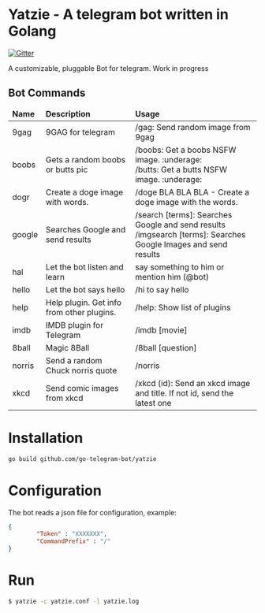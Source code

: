 # Yatzie - A telegram bot written in Golang

[![Gitter](https://badges.gitter.im/Join%20Chat.svg)](https://gitter.im/go-telegram-bot/yatzie?utm_source=badge&utm_medium=badge&utm_campaign=pr-badge&utm_content=badge)

A customizable, pluggable Bot for telegram. Work in progress

Bot Commands
------------
<table>
  <thead>
    <tr>
      <td><strong>Name</strong></td>
      <td><strong>Description</strong></td>
      <td><strong>Usage</strong></td>
    </tr>
  </thead>
  <tbody>
    <tr>
      <td>9gag</td>
      <td>9GAG for telegram</td>
      <td>/gag: Send random image from 9gag</td>
    </tr>
    <tr>
      <td>boobs</td>
      <td>Gets a random boobs or butts pic</td>
      <td>/boobs: Get a boobs NSFW image. :underage:<br>/butts: Get a butts NSFW image. :underage:<br></td>
    </tr>
    <tr>
      <td>dogr</td>
      <td>Create a doge image with words.</td>
      <td>/doge BLA BLA BLA - Create a doge image with the words.</td>
    </tr>
    <tr>
      <td>google</td>
      <td>Searches Google and send results</td>
      <td>/search [terms]: Searches Google and send results<br>/imgsearch [terms]: Searches Google Images and send results</td>
    </tr>
    <tr>
      <td>hal</td>
      <td>Let the bot listen and learn</td>
      <td>say something to him or mention him (@bot) </td>
    </tr>
    <tr>
      <td>hello</td>
      <td>Let the bot says hello</td>
      <td>/hi to say hello</td>
    </tr>
    <tr>
      <td>help</td>
      <td>Help plugin. Get info from other plugins. </td>
      <td>/help: Show list of plugins</td>
    </tr>
    <tr>
      <td>imdb</td>
      <td>IMDB plugin for Telegram</td>
      <td>/imdb [movie]</td>
    </tr>
    <tr>
      <td>8ball</td>
      <td>Magic 8Ball</td>
      <td>/8ball [question]</td>
    </tr>
    <tr>
      <td>norris</td>
      <td>Send a random Chuck norris quote</td>
      <td>/norris</td>
    </tr>
    <tr>
      <td>xkcd</td>
      <td>Send comic images from xkcd</td>
      <td>/xkcd (id): Send an xkcd image and title. If not id, send the latest one<br></td>
    </tr>
  </tbody>
</table>

# Installation

```bash
go build github.com/go-telegram-bot/yatzie
```

# Configuration

The bot reads a json file for configuration, example:


```json
{
        "Token" : "XXXXXXX",
        "CommandPrefix" : "/"
}
```

# Run

```bash
$ yatzie -c yatzie.conf -l yatzie.log
```